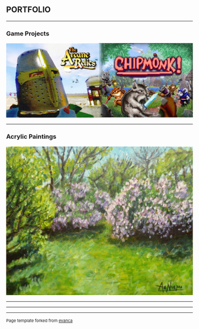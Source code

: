 ## PORTFOLIO

---

### Game Projects

[<img src="images/Game_Dev_Banner.png"/>](/Game_Projects)

---

### Acrylic Paintings
[<img src="images/Acrylic_Paintings.jpg"/>](/Acrylic_Paintings)

---


---



---
<p style="font-size:11px">Page template forked from <a href="https://github.com/evanca/quick-portfolio">evanca</a></p>
<!-- Remove above link if you don't want to attibute -->
